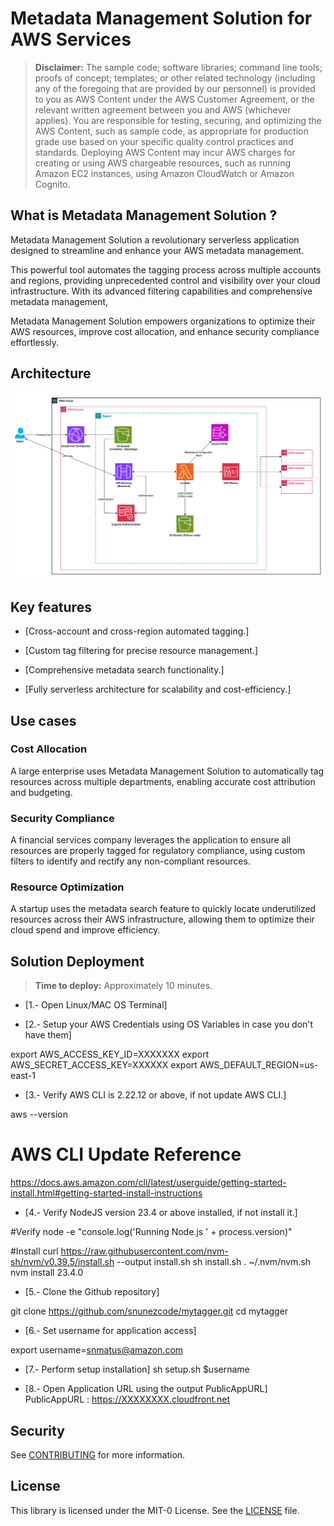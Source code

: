 # Metadata Management Solution for AWS Services

> **Disclaimer:** The sample code; software libraries; command line tools; proofs of concept; templates; or other related technology (including any of the foregoing that are provided by our personnel) is provided to you as AWS Content under the AWS Customer Agreement, or the relevant written agreement between you and AWS (whichever applies). You are responsible for testing, securing, and optimizing the AWS Content, such as sample code, as appropriate for production grade use based on your specific quality control practices and standards. Deploying AWS Content may incur AWS charges for creating or using AWS chargeable resources, such as running Amazon EC2 instances, using Amazon CloudWatch or Amazon Cognito.



## What is Metadata Management Solution ?

Metadata Management Solution a revolutionary serverless application designed to streamline and enhance your AWS metadata management.

This powerful tool automates the tagging process across multiple accounts and regions, providing unprecedented control and visibility over your cloud infrastructure. With its advanced filtering capabilities and comprehensive metadata management,

Metadata Management Solution empowers organizations to optimize their AWS resources, improve cost allocation, and enhance security compliance effortlessly.



## Architecture

<img width="1089" alt="image" src="frontend/src/img/architecture.png">



## Key features

- [Cross-account and cross-region automated tagging.]

- [Custom tag filtering for precise resource management.]

- [Comprehensive metadata search functionality.]

- [Fully serverless architecture for scalability and cost-efficiency.]



## Use cases

### Cost Allocation
A large enterprise uses Metadata Management Solution to automatically tag resources across multiple departments, enabling accurate cost attribution and budgeting.

### Security Compliance
A financial services company leverages the application to ensure all resources are properly tagged for regulatory compliance, using custom filters to identify and rectify any non-compliant resources.

### Resource Optimization
A startup uses the metadata search feature to quickly locate underutilized resources across their AWS infrastructure, allowing them to optimize their cloud spend and improve efficiency.


 

## Solution Deployment

> **Time to deploy:** Approximately 10 minutes.


 - [1.- Open Linux/MAC OS Terminal]


- [2.- Setup your AWS Credentials using OS Variables in case you don't have them]

export AWS_ACCESS_KEY_ID=XXXXXXX
export AWS_SECRET_ACCESS_KEY=XXXXXX
export AWS_DEFAULT_REGION=us-east-1


- [3.- Verify AWS CLI is 2.22.12 or above, if not update AWS CLI.]

aws --version

AWS CLI Update Reference
========================
https://docs.aws.amazon.com/cli/latest/userguide/getting-started-install.html#getting-started-install-instructions


- [4.- Verify NodeJS version 23.4 or above installed, if not install it.]

#Verify
node -e "console.log('Running Node.js ' + process.version)"

#Install
curl https://raw.githubusercontent.com/nvm-sh/nvm/v0.39.5/install.sh --output install.sh
sh install.sh
. ~/.nvm/nvm.sh
nvm install 23.4.0


- [5.- Clone the Github repository]

git clone https://github.com/snunezcode/mytagger.git
cd mytagger


- [6.- Set username for application access]

export username=snmatus@amazon.com


- [7.- Perform setup installation]
sh setup.sh $username


- [8.- Open Application URL using the output PublicAppURL]
PublicAppURL   : https://XXXXXXXX.cloudfront.net



## Security

See [CONTRIBUTING](CONTRIBUTING.md#security-issue-notifications) for more information.



## License

This library is licensed under the MIT-0 License. See the [LICENSE](LICENSE.txt) file.


